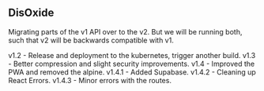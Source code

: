 ## DisOxide

Migrating parts of the v1 API over to the v2.
But we will be running both, such that v2 will be backwards compatible with v1.

v1.2 - Release and deployment to the kubernetes, trigger another build.
v1.3 - Better compression and slight security improvements.
v1.4 - Improved the PWA and removed the alpine.
v1.4.1 - Added Supabase.
v1.4.2 - Cleaning up React Errors.
v1.4.3 - Minor errors with the routes.
